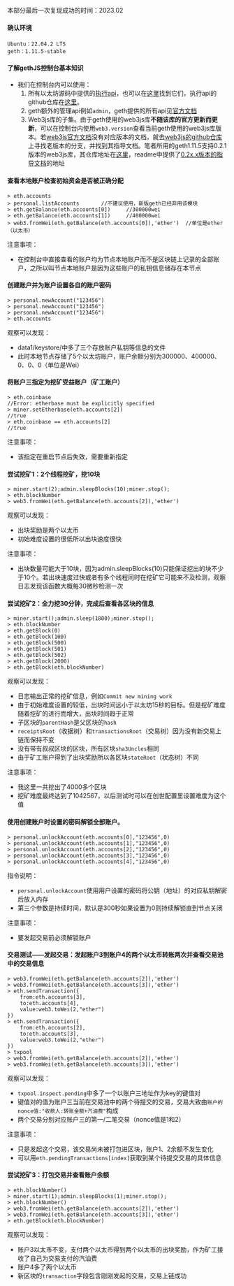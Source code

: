 本部分最后一次复现成功的时间：2023.02
#### 确认环境
```
Ubuntu：22.04.2 LTS
geth：1.11.5-stable
```
#### 了解gethJS控制台基本知识
- 我们在控制台内可以使用：  
    1. 所有以太坊源码中提供的[执行api](https://ethereum.github.io/execution-apis/api-documentation/)，也可以在[这里](https://ethereum.org/en/developers/docs/apis/json-rpc/)找到它们，执行api的github仓库在[这里](https://github.com/ethereum/execution-apis)。
    2. geth额外的管理api例如`admin`，geth提供的所有api见[官方文档](https://geth.ethereum.org/docs/interacting-with-geth/rpc)
    3. Web3js库的子集。由于geth使用的web3js库**不随该库的官方更新而更新**，可以在控制台内使用`web3.version`查看当前geth使用的web3js库版本。若[web3js官方文档](https://web3js.readthedocs.io/en/v1.8.2/)没有对应版本的文档，就去[web3js的github仓库](https://github.com/web3/web3.js)上寻找老版本的分支，并找到其指导文档。笔者所用的geth1.11.5支持0.2.1版本的web3js库，其仓库地址在[这里](https://github.com/web3/web3.js/tree/0.2.1)，readme中提供了[0.2x.x版本的指导文档](https://github.com/web3/web3.js/blob/0.20.7/DOCUMENTATION.md)的地址
#### 查看本地账户检查初始资金是否被正确分配
```
> eth.accounts
> personal.listAccounts       //不建议使用，新版geth已经弃用该模块
> eth.getBalance(eth.accounts[0])     //300000wei
> eth.getBalance(eth.accounts[1])     //400000wei
> web3.fromWei(eth.getBalance(eth.accounts[0]),'ether')  //单位是ether（以太币）
```

注意事项：
- 在控制台中直接查看的账户均为节点本地账户而不是区块链上记录的全部账户，之所以叫节点本地账户是因为这些账户的私钥信息储存在本节点

#### 创建账户并为账户设置各自的账户密码
```
> personal.newAccount("123456")
> personal.newAccount("123456")
> personal.newAccount("123456")
> eth.accounts
```

观察可以发现：
- data1/keystore/中多了三个存放账户私钥等信息的文件
- 此时本地节点存储了5个以太坊账户，账户余额分别为300000、400000、0、0、0（单位是Wei）

#### 将账户三指定为挖矿受益账户（矿工账户）
```
> eth.coinbase          
//Error: etherbase must be explicitly specified
> miner.setEtherbase(eth.accounts[2])
//true
> eth.coinbase == eth.accounts[2]
//true
```

注意事项：
- 该指定在重启节点后失效，需要重新指定

#### 尝试挖矿1：2个线程挖矿，挖10块
```
> miner.start(2);admin.sleepBlocks(10);miner.stop();
> eth.blockNumber
> web3.fromWei(eth.getBalance(eth.accounts[2]),'ether')
```

观察可以发现：
- 出块奖励是两个以太币
- 初始难度设置的很低所以出块速度很快

注意事项：
- 出块数量可能大于10块，因为admin.sleepBlocks(10)只能保证挖出的块不少于10个。若出块速度过快或者有多个线程同时在挖矿它可能来不及检测，观察日志发现该函数大概每30微秒检测一次

#### 尝试挖矿2：全力挖30分钟，完成后查看各区块的信息
```
> miner.start();admin.sleep(1800);miner.stop();
> eth.blockNumber
> eth.getBlock(0)
> eth.getBlock(100)
> eth.getBlock(500)
> eth.getBlock(501)
> eth.getBlock(502)
> eth.getBlock(2000)
> eth.getBlock(eth.blockNumber)
```

观察可以发现：
- 日志输出正常的挖矿信息，例如`Commit new mining work`
- 由于初始难度设置的较低，出块时间远小于以太坊15秒的目标。但是挖矿难度随着挖矿的进行而增大，出块时间趋于正常
- 子区块的`parentHash`是父区块的`hash`
- `receiptsRoot`（收据树）和`transactionsRoot`（交易树）因为没有新交易上链而保持不变
- 没有带有叔叔区块的区块，所有区块`sha3Uncles`相同
- 由于矿工账户得到了出块奖励所以各区块`stateRoot`（状态树）不同

注意事项：
- 我这里一共挖出了4000多个区块
- 挖矿难度最终达到了1042567，以后测试时可以在创世配置里设置难度为这个值

#### 使用创建账户时设置的密码解锁全部账户。
```
> personal.unlockAccount(eth.accounts[0],"123456",0)
> personal.unlockAccount(eth.accounts[1],"123456",0)
> personal.unlockAccount(eth.accounts[2],"123456",0)
> personal.unlockAccount(eth.accounts[3],"123456",0)
> personal.unlockAccount(eth.accounts[4],"123456",0)
```

指令说明：
- `personal.unlockAccount`使用用户设置的密码将公钥（地址）的对应私钥解密后放入内存
- 第三个参数是持续时间，默认是300秒如果设置为0则持续解锁直到节点关闭

注意事项：
- 要发起交易前必须解锁账户

#### 交易测试——发起交易：发起账户3到账户4的两个以太币转账两次并查看交易池中的交易信息
```
> web3.fromWei(eth.getBalance(eth.accounts[2]),'ether')
> web3.fromWei(eth.getBalance(eth.accounts[3]),'ether')
> eth.sendTransaction({
    from:eth.accounts[3],
    to:eth.accounts[4],
    value:web3.toWei(2,"ether")
})
> eth.sendTransaction({
    from:eth.accounts[2],
    to:eth.accounts[3],
    value:web3.toWei(2,"ether")
})
> txpool
> web3.fromWei(eth.getBalance(eth.accounts[2]),'ether')
> web3.fromWei(eth.getBalance(eth.accounts[3]),'ether')
```

观察可以发现：
- `txpool.inspect.pending`中多了一个以账户三地址作为key的键值对
- 键值对的值为账户三当前在交易池中的两个待提交的交易，交易大致由`账户的nonce值:"收款人:转账金额+汽油费"`构成
- 两个交易分别对应账户三的第一/二笔交易（nonce值是1和2）

注意事项：
- 只是发起这个交易，该交易尚未被打包进区块，账户1、2余额不发生变化
- 可以用`eth.pendingTransactions[index]`获取到某个待提交交易的具体信息

#### 尝试挖矿3：打包交易并查看账户余额
```
> eth.blockNumber()
> miner.start(1);admin.sleepBlocks(1);miner.stop();
> eth.blockNumber()
> web3.fromWei(eth.getBalance(eth.accounts[2]),'ether')
> web3.fromWei(eth.getBalance(eth.accounts[3]),'ether')
> eth.getBlock(eth.blockNumber)       
```

观察可以发现：
- 账户3以太币不变，支付两个以太币得到两个以太币的出块奖励，作为矿工接收了自己为交易支付的汽油费
- 账户4多了两个以太币
- 新区块的`transaction`字段包含刚刚发起的交易，交易上链成功